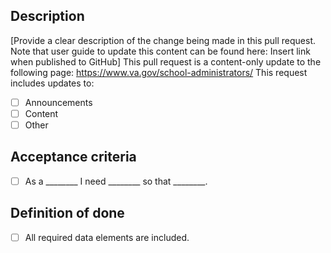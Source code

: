 ## Description
\[Provide a clear description of the change being made in this pull request. Note that user guide to update this content can be found here: Insert link when published to GitHub] 
This pull request is a content-only update to the following page: https://www.va.gov/school-administrators/
This request includes updates to: 
- [ ] Announcements
- [ ] Content
- [ ] Other

## Acceptance criteria
- [ ] As a ________ I need ________ so that ________.

## Definition of done
- [ ] All required data elements are included. 
